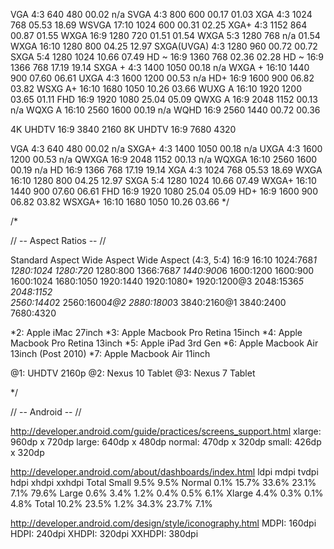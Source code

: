 VGA						 4:3		640			480		00.02		n/a
SVGA					 4:3		800			600		00.17		01.03
XGA						 4:3		1024		768		05.53		18.69
WSVGA				 	17:10		1024		600		00.31		02.25
XGA+					 4:3		1152		864		00.87		01.55
WXGA				  16:9		1280		720		01.51		01.54
WXGA				 	 5:3		1280		768		n/a			01.54
WXGA					16:10		1280		800		04.25		12.97
SXGA(UVGA)		 4:3		1280		960		00.72		00.72
SXGA					 5:4		1280		1024	10.66		07.49
HD	~				 	16:9		1360		768		02.36		02.28
HD	~				 	16:9		1366		768		17.19		19.14
SXGA	+				 4:3		1400		1050	00.18		n/a
WXGA	+			 	16:10		1440		900		07.60		06.61
UXGA					 4:3		1600		1200	00.53		n/a
HD+					 	16:9		1600		900		06.82		03.82
WSXG	A+		 	16:10		1680		1050	10.26		03.66
WUXG	A			 	16:10		1920		1200	03.65		01.11
FHD					 	16:9		1920		1080	25.04		05.09
QWXG	A			 	16:9		2048		1152	00.13		n/a
WQXG	A			 	16:10		2560		1600	00.19		n/a
WQHD				 	16:9		2560		1440	00.72		00.36


4K UHDTV			16:9		3840		2160
8K UHDTV			16:9		7680		4320

VGA						4:3			640			480		00.02		n/a
SXGA+					4:3			1400		1050	00.18		n/a
UXGA					4:3			1600		1200	00.53		n/a
QWXGA				 16:9			2048		1152	00.13		n/a
WQXGA				 16:10		2560		1600	00.19		n/a
HD					 16:9			1366		768		17.19		19.14
XGA						4:3			1024		768		05.53		18.69
WXGA				 16:10		1280		800		04.25		12.97
SXGA					5:4			1280		1024	10.66		07.49
WXGA+				 16:10		1440		900		07.60		06.61
FHD					 16:9			1920		1080	25.04		05.09
HD+					 16:9			1600		900		06.82		03.82
WSXGA+			 16:10		1680		1050	10.26		03.66
*/

/*

// -- Aspect Ratios -- //
	
Standard Aspect 		Wide Aspect		Wide Aspect
(4:3, 5:4)					16:9 					16:10
1024:768*1						
1280:1024						1280:720*			1280:800
										1366:768*7
																	1440:900*6
1600:1200						1600:900			1600:1024
																	1680:1050
1920:1440						1920:1080*		1920:1200@3
2048:1536*5					2048:1152			
										2560:1440*2		2560:1600*4@2
																	2880:1800*3 
										3840:2160@1		3840:2400
										7680:4320



*2: Apple iMac 27inch
*3: Apple Macbook Pro Retina 15inch
*4: Apple Macbook Pro Retina 13inch
*5: Apple iPad 3rd Gen
*6: Apple Macbook Air 13inch (Post 2010)
*7: Apple Macbook Air 11inch

@1: UHDTV 2160p
@2: Nexus 10 Tablet
@3: Nexus 7 Tablet

*/


// -- Android -- //

http://developer.android.com/guide/practices/screens_support.html
xlarge: 960dp x 720dp
large: 	640dp x 480dp
normal: 470dp x 320dp
small: 	426dp x 320dp

http://developer.android.com/about/dashboards/index.html
				ldpi	mdpi	tvdpi	hdpi	xhdpi	xxhdpi	Total
Small		9.5%																	9.5%
Normal	0.1%	15.7%				33.6%	23.1%	7.1%		79.6%
Large		0.6%	3.4%	1.2%	0.4%	0.5%					6.1%
Xlarge				4.4%				0.3%	0.1%					4.8%
Total		10.2%	23.5%	1.2%	34.3%	23.7%	7.1%

http://developer.android.com/design/style/iconography.html
MDPI: 	160dpi
HDPI:		240dpi
XHDPI:	320dpi
XXHDPI:	380dpi
